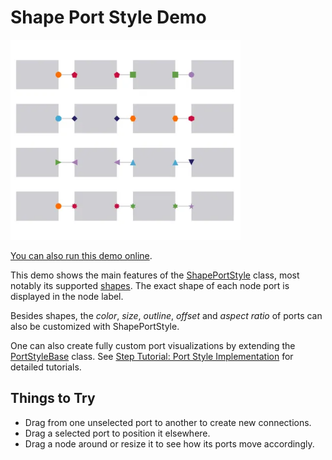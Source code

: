 <!--
 //////////////////////////////////////////////////////////////////////////////
 // @license
 // This file is part of yFiles for HTML.
 // Use is subject to license terms.
 //
 // Copyright (c) by yWorks GmbH, Vor dem Kreuzberg 28,
 // 72070 Tuebingen, Germany. All rights reserved.
 //
 //////////////////////////////////////////////////////////////////////////////
-->
# Shape Port Style Demo

<img src="../../../doc/demo-thumbnails/shape-port-style.webp" alt="demo-thumbnail" height="320"/>

[You can also run this demo online](https://www.yfiles.com/demos/style/shape-port-style/).

This demo shows the main features of the [ShapePortStyle](https://docs.yworks.com/yfileshtml/#/api/ShapePortStyle) class, most notably its supported [shapes](https://docs.yworks.com/yfileshtml/#/api/ShapeNodeShape). The exact shape of each node port is displayed in the node label.

Besides shapes, the _color_, _size_, _outline_, _offset_ and _aspect ratio_ of ports can also be customized with ShapePortStyle.

One can also create fully custom port visualizations by extending the [PortStyleBase](https://docs.yworks.com/yfileshtml/#/api/PortStyleBase) class. See [Step Tutorial: Port Style Implementation](../../tutorial-style-implementation-port/01-render-port-shape/) for detailed tutorials.

## Things to Try

- Drag from one unselected port to another to create new connections.
- Drag a selected port to position it elsewhere.
- Drag a node around or resize it to see how its ports move accordingly.
